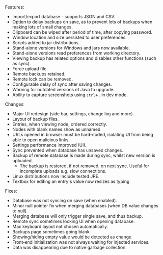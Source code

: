Features:
- Import/export database - supports JSON and CSV.
- Option to delay backups on save, as to prevent lots of backups when making lots of small changes.
- Clipboard can be wiped after period of time, after copying password.
- Window location and size persisted to user preferences.
- Scripts added to jar distributions.
- Stand-alone versions for Windows and jars now available.
- Stand-alone versions read preferences from working directory.
- Viewing backup has related options and disables other functions (such as sync).
- Force upload file.
- Remote backups retained.
- Remote lock can be removed.
- Configurable delay of sync after saving changes.
- Warning for outdated versions of Java to upgrade.
- Ability to capture screenshots using `ctrl`+`.` in dev mode.

Changes:
- Major UI redesign (side bar, settings, change log and more).
- Layout of backup files.
- Entries, when viewing node, ordered correctly.
- Nodes with blank names show as unnamed.
- URLs opened in browser must be hard-coded, isolating UI from being able to open malicious links.
- Settings performance improved (UI).
- Sync prevented when database has unsaved changes.
- Backup of remote database is made during sync, whilst new version is uploaded.
    - The backup is restored, if not removed, on next sync. Useful for incomplete uploads e.g. slow connections.
- Linux distributions now include tested JRE.
- Textbox for editing an entry's value now resizes as typing.

Fixes:
- Database was not syncing on save (when enabled).
- Minor null pointer fix when merging databases (when DB value changes to null).
- Merging database will only trigger single save, and thus backup.
- Remote sync sometimes locking UI when opening database.
- Mac keyboard layout not chosen automatically.
- Backups page sometimes going blank.
- Showing/hiding empty value would be detected as change.
- Front-end initialization was not always waiting for injected services.
- Data was disappearing due to native garbage collection.
